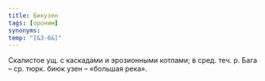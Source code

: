 ```yaml
---
title: Бикузен
tags: [ороним]
synonyms:
temp: "[&З-6&]"
---
```


Скалистое ущ. с каскадами и эрозионными котлами; в сред. теч. р. Бага – ср.
тюрк. биюк узен – «большая река».
